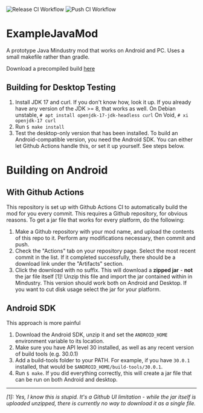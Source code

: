 ![Release CI Workflow](https://github.com/deltanedas/ExampleJavaMod/workflows/Releases%20CI/badge.svg)
![Push CI Workflow](https://github.com/deltanedas/ExampleJavaMod/workflows/Unstable%20CI/badge.svg)

# ExampleJavaMod

A prototype Java Mindustry mod that works on Android and PC.
Uses a small makefile rather than gradle.

Download a precompiled build [here](https://github.com/deltanedas/ExampleJavaMod/releases/latest)

## Building for Desktop Testing

1. Install JDK 17 and curl. If you don't know how, look it up. If you already have any version of the JDK >= 8, that works as well.
On Debian unstable, `# apt install openjdk-17-jdk-headless curl`
On Void, `# xi openjdk-17 curl`
2. Run `$ make install`
3. Test the desktop-only version that has been installed.
To build an Android-compatible version, you need the Android SDK. You can either let Github Actions handle this, or set it up yourself. See steps below.

# Building on Android

## With Github Actions

This repository is set up with Github Actions CI to automatically build the mod for you every commit. This requires a Github repository, for obvious reasons.
To get a jar file that works for every platform, do the following:
1. Make a Github repository with your mod name, and upload the contents of this repo to it. Perform any modifications necessary, then commit and push. 
2. Check the "Actions" tab on your repository page. Select the most recent commit in the list. If it completed successfully, there should be a download link under the "Artifacts" section. 
3. Click the download with no suffix. This will download a **zipped jar** - **not** the jar file itself [1]! Unzip this file and import the jar contained within in Mindustry. This version should work both on Android and Desktop. If you want to cut disk usage select the jar for your platform.

## Android SDK

This approach is more painful

1. Download the Android SDK, unzip it and set the `ANDROID_HOME` environment variable to its location.
2. Make sure you have API level 30 installed, as well as any recent version of build tools (e.g. 30.0.1)
3. Add a build-tools folder to your PATH. For example, if you have `30.0.1` installed, that would be `$ANDROID_HOME/build-tools/30.0.1`.
4. Run `$ make`. If you did everything correctly, this will create a jar file that can be run on both Android and desktop. 

---

*[1]: Yes, I know this is stupid. It's a Github UI limitation - while the jar itself is uploaded unzipped, there is currently no way to download it as a single file.*
